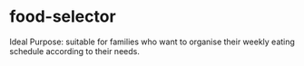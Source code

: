 # food-selector

Ideal Purpose: suitable for families who want to organise their weekly eating schedule according to their needs.
